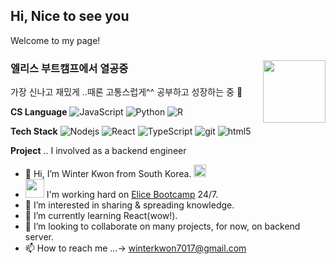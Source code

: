 ## Hi, Nice to see you 
Welcome to my page! 

###  엘리스 부트캠프에서 열공중 <img align="right" src = "https://media0.giphy.com/media/l3vR85PnGsBwu1PFK/giphy.gif?cid=ecf05e47euub0zqylsv60i1zjs180v44uqsaj030tvfjm4nb&rid=giphy.gif&ct=g" width = "100" />
가장 신나고 재밌게 ..때론 고통스럽게^^ 공부하고 성장하는 중 💪

**CS Language**
<img alt="JavaScript" src="https://img.shields.io/badge/-JavaScript-e7a328?style=flat-square&logo=JavaScript&logoColor=white" />
<img alt="Python" src="https://img.shields.io/badge/-Python-1363DF?style=flat-square&logo=Python&logoColor=white" />
<img alt="R" src="https://img.shields.io/badge/-R-75aadb?style=flat-square&logo=R&logoColor=white" />
 
**Tech Stack**
<img alt="Nodejs" src="https://img.shields.io/badge/-Nodejs-43853d?style=flat-square&logo=Node.js&logoColor=white" />
<img alt="React" src="https://img.shields.io/badge/-React-45b8d8?style=flat-square&logo=react&logoColor=white" />
<img alt="TypeScript" src="https://img.shields.io/badge/-TypeScript-007ACC?style=flat-square&logo=typescript&logoColor=white" />
<img alt="git" src="https://img.shields.io/badge/-Git-F05032?style=flat-square&logo=git&logoColor=white" />
<img alt="html5" src="https://img.shields.io/badge/-HTML5-E34F26?style=flat-square&logo=html5&logoColor=white" />


**Project** 
.. I involved as a backend engineer




- 👋 Hi, I’m Winter Kwon from South Korea. <img src = "https://emojis.slackmojis.com/emojis/images/1643509660/46442/korea.png?1643509660" width = "20" />
- <img src = "https://media0.giphy.com/media/l3vR85PnGsBwu1PFK/giphy.gif?cid=ecf05e47euub0zqylsv60i1zjs180v44uqsaj030tvfjm4nb&rid=giphy.gif&ct=g" width = "30" /> I'm working hard on <a href = "https://swtrack.lms.elice.io/home" >Elice Bootcamp</a> 24/7.
- 👀 I’m interested in sharing & spreading knowledge. 
- 🌱 I’m currently learning React(wow!). 
- 💞️ I’m looking to collaborate on many projects, for now, on backend server.
- 📫 How to reach me ...-> winterkwon7017@gmail.com


